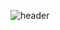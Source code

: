 ![header](https://capsule-render.vercel.app/api?type=waving&color=gradient&height=240&section=header&text=Today%20I%20Learned&fontAlignY=40&fontSize=90&desc=Just%20take%20the%20first%20step&descAlign=70)
